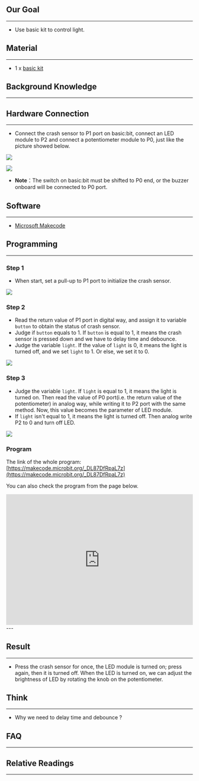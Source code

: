 ## Our Goal
---
- Use basic kit to control light. 


## Material
---
- 1 x [basic kit](https://www.elecfreaks.com/estore/microbit-basic-kit-without-micro-bit-board.html)


## Background Knowledge
---


## Hardware Connection
---

- Connect the crash sensor to P1 port on basic:bit, connect an LED module to P2 and connect a potentiometer module to P0, just like the picture showed below. 

![](https://i.imgur.com/27lfueI.jpg)

![](https://i.imgur.com/Fmowi1n.jpg)

- **Note**：The switch on basic:bit must be shifted to P0 end, or the buzzer onboard will be connected to P0 port.


## Software
---
- [Microsoft Makecode](https://makecode.microbit.org/#)

## Programming
---
### Step 1

- When start, set a pull-up to P1 port to initialize the crash sensor. 

![](https://i.imgur.com/pixzSbA.png)

### Step 2

- Read the return value of P1 port in digital way, and assign it to variable `button` to obtain the status of crash sensor.
- Judge if `button` equals to 1. If `button` is equal to 1, it means the crash sensor is pressed down and we have to delay time and debounce. 
- Judge the variable `light`. If the value of `light` is 0, it means the light is turned off, and we set `light` to 1. Or else, we set it to 0. 

![](https://i.imgur.com/TbOZTKM.png)

### Step 3

- Judge the variable `light`. If `light` is equal to 1, it means the light is turned on. Then read the value of P0 port(i.e. the return value of the potentiometer) in analog way, while writing it to P2 port with the same method. Now, this value becomes the parameter of LED module. 
- If `light` isn't equal to 1, it means the light is turned off. Then analog write P2 to 0 and turn off LED. 

![](https://i.imgur.com/0ivAACf.png)

### Program

The link of the whole program: [https://makecode.microbit.org/_DL87DfRpaL7z](https://makecode.microbit.org/_DL87DfRpaL7z)

You can also check the program from the page below.

<div style="position:relative;height:0;padding-bottom:70%;overflow:hidden;"><iframe style="position:absolute;top:0;left:0;width:100%;height:100%;" src="https://makecode.microbit.org/#pub:_DL87DfRpaL7z" frameborder="0" sandbox="allow-popups allow-forms allow-scripts allow-same-origin"></iframe></div>  
---


## Result
---

- Press the crash sensor for once, the LED module is turned on; press again, then it is turned off. When the LED is turned on, we can adjust the brightness of LED by rotating the knob on the potentiometer.


## Think
---

- Why we need to delay time and debounce ? 


## FAQ
---


## Relative Readings
---

